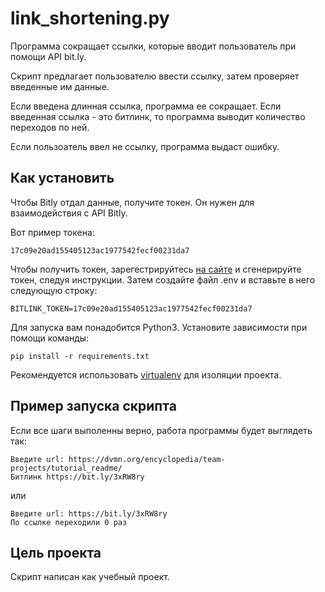 # link_shortening.py
Программа сокращает ссылки, которые вводит пользователь при помощи API bit.ly. 

Скрипт предлагает пользователю ввести ссылку, затем проверяет введенные им данные. 

Если введена длинная ссылка, программа ее сокращает. Если введенная ссылка - это битлинк, то программа выводит количество переходов по ней.

Если пользоатель ввел не ссылку, программа выдаст ошибку.

## Как установить
Чтобы Bitly отдал данные, получите токен. Он нужен для взаимодействия с API Bitly.

Вот пример токена: 

    17c09e20ad155405123ac1977542fecf00231da7
        
Чтобы получить токен, зарегестрируйтесь [на сайте](https://bitly.com/a/sign_in?rd=/a/oauth_apps) и сгенерируйте токен, следуя инструкции.
Затем создайте файл .env и вставьте в него следующую строку:

    BITLINK_TOKEN=17c09e20ad155405123ac1977542fecf00231da7


Для запуска вам понадобится Python3. Установите зависимости при помощи команды:

    pip install -r requirements.txt
    
Рекомендуется использовать [virtualenv](https://pypi.org/project/virtualenv/) для изоляции проекта.
## Пример запуска скрипта
Если все шаги выполенны верно, работа программы будет выглядеть так:

    Введите url: https://dvmn.org/encyclopedia/team-projects/tutorial_readme/
    Битлинк https://bit.ly/3xRW8ry
       
или

    Введите url: https://bit.ly/3xRW8ry
    По ссылке переходили 0 раз 
       
## Цель проекта
Скрипт написан как учебный проект.
